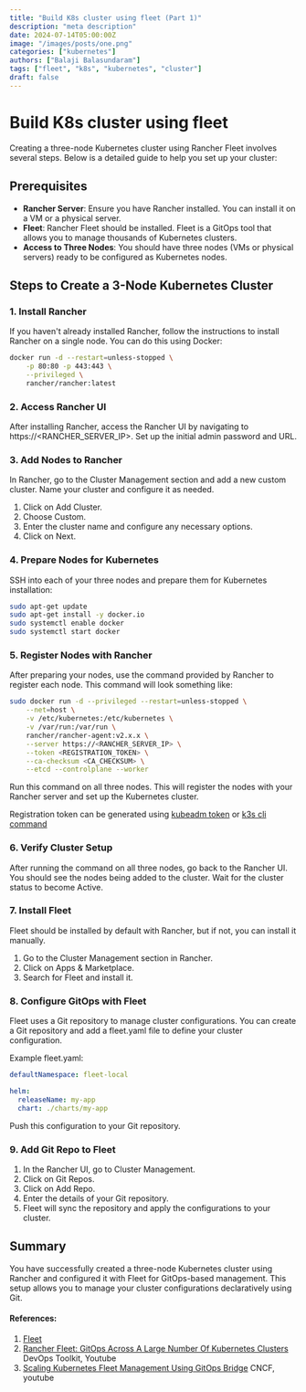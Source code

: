 ```yaml
---
title: "Build K8s cluster using fleet (Part 1)"
description: "meta description"
date: 2024-07-14T05:00:00Z
image: "/images/posts/one.png"
categories: ["kubernetes"]
authors: ["Balaji Balasundaram"]
tags: ["fleet", "k8s", "kubernetes", "cluster"]
draft: false
---
```


# Build K8s cluster using fleet

Creating a three-node Kubernetes cluster using Rancher Fleet involves several steps. Below is a detailed guide to help you set up your cluster:

## Prerequisites
- **Rancher Server**: Ensure you have Rancher installed. You can install it on a VM or a physical server.
- **Fleet**: Rancher Fleet should be installed. Fleet is a GitOps tool that allows you to manage thousands of Kubernetes clusters.
- **Access to Three Nodes**: You should have three nodes (VMs or physical servers) ready to be configured as Kubernetes nodes.

## Steps to Create a 3-Node Kubernetes Cluster
### 1. Install Rancher
If you haven't already installed Rancher, follow the instructions to install Rancher on a single node. You can do this using Docker:

```sh
docker run -d --restart=unless-stopped \
    -p 80:80 -p 443:443 \
    --privileged \
    rancher/rancher:latest
```

### 2. Access Rancher UI
After installing Rancher, access the Rancher UI by navigating to https://<RANCHER_SERVER_IP>. Set up the initial admin password and URL.

### 3. Add Nodes to Rancher
In Rancher, go to the Cluster Management section and add a new custom cluster. Name your cluster and configure it as needed.

1. Click on Add Cluster.
2. Choose Custom.
3. Enter the cluster name and configure any necessary options.
4. Click on Next.

### 4. Prepare Nodes for Kubernetes
SSH into each of your three nodes and prepare them for Kubernetes installation:

```sh
sudo apt-get update
sudo apt-get install -y docker.io
sudo systemctl enable docker
sudo systemctl start docker
```

### 5. Register Nodes with Rancher
After preparing your nodes, use the command provided by Rancher to register each node. This command will look something like:

```sh
sudo docker run -d --privileged --restart=unless-stopped \
    --net=host \
    -v /etc/kubernetes:/etc/kubernetes \
    -v /var/run:/var/run \
    rancher/rancher-agent:v2.x.x \
    --server https://<RANCHER_SERVER_IP> \
    --token <REGISTRATION_TOKEN> \
    --ca-checksum <CA_CHECKSUM> \
    --etcd --controlplane --worker
```
Run this command on all three nodes. This will register the nodes with your Rancher server and set up the Kubernetes cluster.

Registration token can be generated using [kubeadm token](https://kubernetes.io/docs/reference/setup-tools/kubeadm/kubeadm-token/) or [k3s cli command](https://docs.k3s.io/cli/token#k3s-token-1)

### 6. Verify Cluster Setup
After running the command on all three nodes, go back to the Rancher UI. You should see the nodes being added to the cluster. Wait for the cluster status to become Active.

### 7. Install Fleet
Fleet should be installed by default with Rancher, but if not, you can install it manually.

1. Go to the Cluster Management section in Rancher.
2. Click on Apps & Marketplace.
3. Search for Fleet and install it.

### 8. Configure GitOps with Fleet
Fleet uses a Git repository to manage cluster configurations. You can create a Git repository and add a fleet.yaml file to define your cluster configuration.

Example fleet.yaml:

```yaml
defaultNamespace: fleet-local

helm:
  releaseName: my-app
  chart: ./charts/my-app
```
Push this configuration to your Git repository.

### 9. Add Git Repo to Fleet
1. In the Rancher UI, go to Cluster Management.
2. Click on Git Repos.
3. Click on Add Repo.
4. Enter the details of your Git repository.
5. Fleet will sync the repository and apply the configurations to your cluster.

## Summary
You have successfully created a three-node Kubernetes cluster using Rancher and configured it with Fleet for GitOps-based management. This setup allows you to manage your cluster configurations declaratively using Git.

#### References:
1. [Fleet](https://fleet.rancher.io/)
2. [Rancher Fleet: GitOps Across A Large Number Of Kubernetes Clusters](https://www.youtube.com/watch?v=rIH_2CUXmwM) DevOps Toolkit, Youtube
3. [Scaling Kubernetes Fleet Management Using GitOps Bridge](https://www.youtube.com/watch?v=QgcfvYmSbBw) CNCF, youtube
